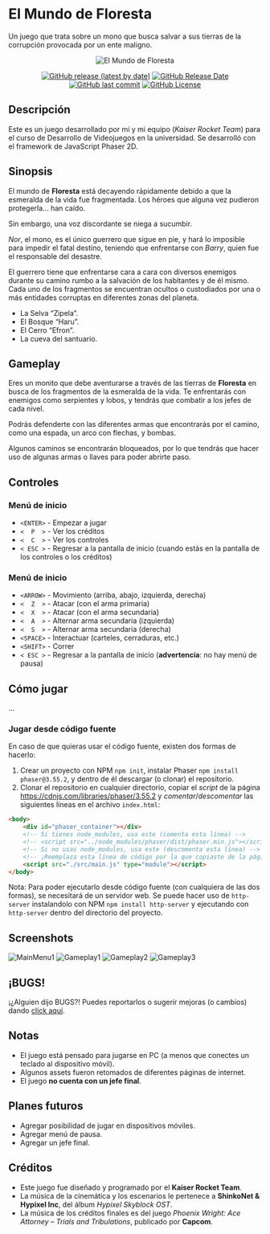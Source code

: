 # El Mundo de Floresta

Un juego que trata sobre un mono que busca salvar a sus tierras de la corrupción provocada por un ente maligno.

<p align="center">
    <img src="https://user-images.githubusercontent.com/47804156/205518756-0c263163-0b48-473b-8dd8-3249121ac355.png" title="Logotipo de 'El Mundo de Floresta'" alt="El Mundo de Floresta">
</p>

<p align="center">
    <a href="https://github.com/ComplexRalex/gamedev-final-project/releases/latest"><img src="https://img.shields.io/github/v/release/ComplexRalex/gamedev-final-project" alt="GitHub release (latest by date)"/></a>
    <a href="https://github.com/ComplexRalex/gamedev-final-project/releases/latest"><img src="https://img.shields.io/github/release-date/ComplexRalex/gamedev-final-project" alt="GitHub Release Date"/></a>
    <a href="https://github.com/ComplexRalex/gamedev-final-project/commit/main"><img src="https://img.shields.io/github/last-commit/ComplexRalex/gamedev-final-project" alt="GitHub last commit"/></a>
    <a href="https://github.com/ComplexRalex/gamedev-final-project/blob/master/LICENSE"><img src="https://img.shields.io/github/license/ComplexRalex/gamedev-final-project" alt="GitHub License"/></a>
</p>

## Descripción

Este es un juego desarrollado por mí y mi equipo (*Kaiser Rocket Team*) para el curso de Desarrollo de Videojuegos en la universidad. Se desarrolló con el framework de JavaScript Phaser 2D.

## Sinopsis

El mundo de **Floresta** está decayendo rápidamente debido a que la esmeralda de la vida fue fragmentada. Los héroes que alguna vez pudieron protegerla… han caído.

Sin embargo, una voz discordante se niega a sucumbir.

*Nor*, el mono, es el único guerrero que sigue en pie, y hará lo imposible para impedir el fatal destino, teniendo que enfrentarse con *Barry*, quien fue el responsable del desastre.

El guerrero tiene que enfrentarse cara a cara con diversos enemigos durante su camino rumbo a la salvación de los habitantes y de él mismo. Cada uno de los fragmentos se encuentran ocultos o custodiados por una o más entidades corruptas en diferentes zonas del planeta.

* La Selva “Zipela”.
* El Bosque “Haru”.
* El Cerro “Efron”.
* La cueva del santuario.

## Gameplay

Eres un monito que debe aventurarse a través de las tierras de **Floresta** en busca de los fragmentos de la esmeralda de la vida. Te enfrentarás con enemigos como serpientes y lobos, y tendrás que combatir a los jefes de cada nivel.

Podrás defenderte con las diferentes armas que encontrarás por el camino, como una espada, un arco con flechas, y bombas.

Algunos caminos se encontrarán bloqueados, por lo que tendrás que hacer uso de algunas armas o llaves para poder abrirte paso.

## Controles

### Menú de inicio

* ``<ENTER>`` - Empezar a jugar
* ``<  P  >`` - Ver los créditos
* ``<  C  >`` - Ver los controles
* ``< ESC >`` - Regresar a la pantalla de inicio (cuando estás en la pantalla de los controles o los créditos)

### Menú de inicio

* ``<ARROW>`` - Movimiento (arriba, abajo, izquierda, derecha)
* ``<  Z  >`` - Atacar (con el arma primaria)
* ``<  X  >`` - Atacar (con el arma secundaria)
* ``<  A  >`` - Alternar arma secundaria (izquierda)
* ``<  S  >`` - Alternar arma secundaria (derecha)
* ``<SPACE>`` - Interactuar (carteles, cerraduras, etc.)
* ``<SHIFT>`` - Correr
* ``< ESC >`` - Regresar a la pantalla de inicio (**advertencia**: no hay menú de pausa)

## Cómo jugar

...

### Jugar desde código fuente

En caso de que quieras usar el código fuente, existen dos formas de hacerlo:

1. Crear un proyecto con NPM ``npm init``, instalar Phaser ``npm install phaser@3.55.2``, y dentro de él descargar (o clonar) el repositorio.
1. Clonar el repositorio en cualquier directorio, copiar el *script* de la página https://cdnjs.com/libraries/phaser/3.55.2 y *comentar*/*descomentar* las siguientes líneas en el archivo ``index.html``:

```html
<body>
    <div id="phaser_container"></div>
    <!-- Si tienes node_modules, usa este (comenta esta línea) -->
    <!-- <script src="../node_modules/phaser/dist/phaser.min.js"></script> -->
    <!-- Si no usas node_modules, usa este (descomenta esta línea) -->
    <!-- ¡Reemplaza esta línea de código por la que copiaste de la página! -->
    <script src="./src/main.js" type="module"></script>
</body>
```

Nota: Para poder ejecutarlo desde código fuente (con cualquiera de las dos formas), se necesitará de un servidor web. Se puede hacer uso de ``http-server`` instalandolo con NPM ``npm install http-server`` y ejecutando con ``http-server`` dentro del directorio del proyecto.

## Screenshots

![MainMenu1](https://user-images.githubusercontent.com/47804156/205521655-8ba44201-bce3-40de-bad7-b166c7009792.png)
![Gameplay1](https://user-images.githubusercontent.com/47804156/205521658-cf18f8cc-1879-4f2c-ab59-1a5c3ede9d3a.png)
![Gameplay2](https://user-images.githubusercontent.com/47804156/205521659-f5a377ed-0804-4c06-8ca4-b992d4b44dcc.png)
![Gameplay3](https://user-images.githubusercontent.com/47804156/205521660-d959fe75-29c3-4ed7-b58c-24f890459550.png)

## ¡BUGS!

¡¿Alguien dijo BUGS?! Puedes reportarlos o sugerir mejoras (o cambios) dando [click aquí](https://github.com/ComplexRalex/gamedev-final-project/issues/new/choose).

## Notas

* El juego está pensado para jugarse en PC (a menos que conectes un teclado al dispositivo móvil).
* Algunos assets fueron retomados de diferentes páginas de internet.
* El juego **no cuenta con un jefe final**.

## Planes futuros

* Agregar posibilidad de jugar en dispositivos móviles.
* Agregar menú de pausa.
* Agregar un jefe final.

## Créditos

* Este juego fue diseñado y programado por el **Kaiser Rocket Team**.
* La música de la cinemática y los escenarios le pertenece a **ShinkoNet & Hypixel Inc**, del álbum *Hypixel Skyblock OST*.
* La música de los créditos finales es del juego *Phoenix Wright: Ace Attorney – Trials and Tribulations*, publicado por **Capcom**.
